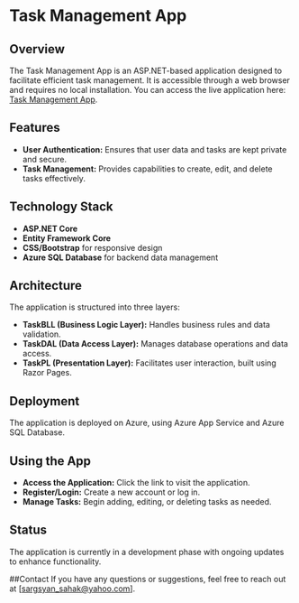 # Task Management App

## Overview
The Task Management App is an ASP.NET-based application designed to facilitate efficient task management. It is accessible through a web browser and requires no local installation.
You can access the live application here: [Task Management App](https://taskma.azurewebsites.net/).

## Features
- **User Authentication:** Ensures that user data and tasks are kept private and secure.
- **Task Management:** Provides capabilities to create, edit, and delete tasks effectively.

## Technology Stack
- **ASP.NET Core**
- **Entity Framework Core**
- **CSS/Bootstrap** for responsive design
- **Azure SQL Database** for backend data management

## Architecture
The application is structured into three layers:
- **TaskBLL (Business Logic Layer):** Handles business rules and data validation.
- **TaskDAL (Data Access Layer):** Manages database operations and data access.
- **TaskPL (Presentation Layer):** Facilitates user interaction, built using Razor Pages.

## Deployment
The application is deployed on Azure, using Azure App Service and Azure SQL Database.

## Using the App
- **Access the Application:** Click the link to visit the application.
- **Register/Login:** Create a new account or log in.
- **Manage Tasks:** Begin adding, editing, or deleting tasks as needed.

## Status
The application is currently in a development phase with ongoing updates to enhance functionality.

##Contact
If you have any questions or suggestions, feel free to reach out at [sargsyan_sahak@yahoo.com].
